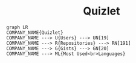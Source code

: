 <h1 align="center">Quizlet</h1>

```mermaid
graph LR
COMPANY_NAME{Quizlet}
COMPANY_NAME ---> U{Users} ---> UN[19]
COMPANY_NAME ---> R{Repositories} ---> RN[191]
COMPANY_NAME ---> G{Gists} ---> GN[20]
COMPANY_NAME ---> ML{Most Used<br>Languages}
```
